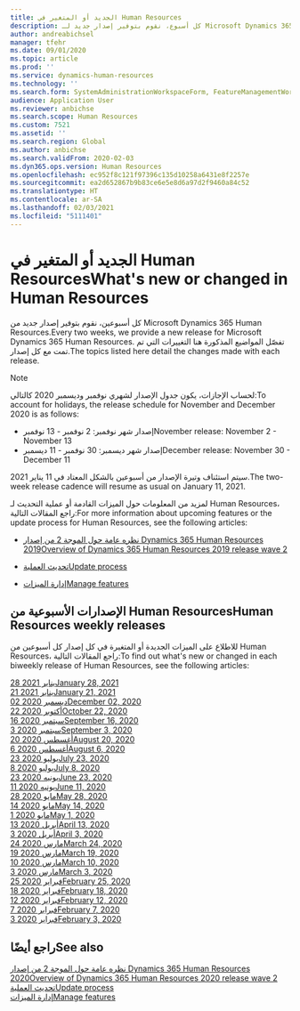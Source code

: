 ```yaml
---
title: الجديد أو المتغير في Human Resources
description: كل أسبوع، نقوم بتوفير إصدار جديد لـ Microsoft Dynamics 365 Human Resources. تفصّل المواضيع المذكورة هنا التغييرات التي تم تمت كل أسبوع.
author: andreabichsel
manager: tfehr
ms.date: 09/01/2020
ms.topic: article
ms.prod: ''
ms.service: dynamics-human-resources
ms.technology: ''
ms.search.form: SystemAdministrationWorkspaceForm, FeatureManagementWorkspace
audience: Application User
ms.reviewer: anbichse
ms.search.scope: Human Resources
ms.custom: 7521
ms.assetid: ''
ms.search.region: Global
ms.author: anbichse
ms.search.validFrom: 2020-02-03
ms.dyn365.ops.version: Human Resources
ms.openlocfilehash: ec952f8c121f97396c135d10258a6431e8f2257e
ms.sourcegitcommit: ea2d652867b9b83ce6e5e8d6a97d2f9460a84c52
ms.translationtype: HT
ms.contentlocale: ar-SA
ms.lasthandoff: 02/03/2021
ms.locfileid: "5111401"
---
```

# <a name="whats-new-or-changed-in-human-resources"></a><span data-ttu-id="d3340-104">الجديد أو المتغير في Human Resources</span><span class="sxs-lookup"><span data-stu-id="d3340-104">What's new or changed in Human Resources</span></span>

<span data-ttu-id="d3340-105">كل أسبوعين، نقوم بتوفير إصدار جديد من Microsoft Dynamics 365 Human Resources.</span><span class="sxs-lookup"><span data-stu-id="d3340-105">Every two weeks, we provide a new release for Microsoft Dynamics 365 Human Resources.</span></span> <span data-ttu-id="d3340-106">تفصّل المواضيع المذكورة هنا التغييرات التي تم تمت مع كل إصدار.</span><span class="sxs-lookup"><span data-stu-id="d3340-106">The topics listed here detail the changes made with each release.</span></span>

>[!NOTE]
><span data-ttu-id="d3340-107">لحساب الإجازات، يكون جدول الإصدار لشهري نوفمبر وديسمبر 2020 كالتالي:</span><span class="sxs-lookup"><span data-stu-id="d3340-107">To account for holidays, the release schedule for November and December 2020 is as follows:</span></span>
>
>- <span data-ttu-id="d3340-108">إصدار شهر نوفمبر: 2 نوفمبر - 13 نوفمبر</span><span class="sxs-lookup"><span data-stu-id="d3340-108">November release: November 2 - November 13</span></span>
>- <span data-ttu-id="d3340-109">إصدار شهر ديسمبر: 30 نوفمبر - 11 ديسمبر</span><span class="sxs-lookup"><span data-stu-id="d3340-109">December release: November 30 - December 11</span></span>
> 
><span data-ttu-id="d3340-110">سيتم استئناف وتيرة الإصدار من أسبوعين بالشكل المعتاد في 11 يناير 2021.</span><span class="sxs-lookup"><span data-stu-id="d3340-110">The two-week release cadence will resume as usual on January 11, 2021.</span></span>

<span data-ttu-id="d3340-111">لمزيد من المعلومات حول الميزات القادمة أو عملية التحديث لـ Human Resources، راجع المقالات التالية:</span><span class="sxs-lookup"><span data-stu-id="d3340-111">For more information about upcoming features or the update process for Human Resources, see the following articles:</span></span> 

- [<span data-ttu-id="d3340-112">نظره عامة حول الموجة 2 من إصدار Dynamics 365 Human Resources  2019</span><span class="sxs-lookup"><span data-stu-id="d3340-112">Overview of Dynamics 365 Human Resources 2019 release wave 2</span></span>](https://docs.microsoft.com/dynamics365-release-plan/2019wave2/dynamics365-human-resources/)

- [<span data-ttu-id="d3340-113">تحديث العملية</span><span class="sxs-lookup"><span data-stu-id="d3340-113">Update process</span></span>](hr-admin-setup-update-process.md)

- [<span data-ttu-id="d3340-114">إدارة الميزات</span><span class="sxs-lookup"><span data-stu-id="d3340-114">Manage features</span></span>](hr-admin-manage-features.md)

## <a name="human-resources-weekly-releases"></a><span data-ttu-id="d3340-115">الإصدارات الأسبوعية من Human Resources</span><span class="sxs-lookup"><span data-stu-id="d3340-115">Human Resources weekly releases</span></span>

<span data-ttu-id="d3340-116">للاطلاع على الميزات الجديدة أو المتغيرة في كل إصدار كل أسبوعين من Human Resources، راجع المقالات التالية:</span><span class="sxs-lookup"><span data-stu-id="d3340-116">To find out what's new or changed in each biweekly release of Human Resources, see the following articles:</span></span>

[<span data-ttu-id="d3340-117">28 يناير 2021</span><span class="sxs-lookup"><span data-stu-id="d3340-117">January 28, 2021</span></span>](hr-whats-new-2021-01-28.md)</br>
[<span data-ttu-id="d3340-118">21 يناير 2021</span><span class="sxs-lookup"><span data-stu-id="d3340-118">January 21, 2021</span></span>](hr-whats-new-2021-01-21.md)</br>
[<span data-ttu-id="d3340-119">02 ديسمبر 2020</span><span class="sxs-lookup"><span data-stu-id="d3340-119">December 02, 2020</span></span>](hr-whats-new-2020-12-02.md)</br>
[<span data-ttu-id="d3340-120">22 أكتوبر 2020</span><span class="sxs-lookup"><span data-stu-id="d3340-120">October 22, 2020</span></span>](hr-whats-new-2020-10-22.md)</br>
[<span data-ttu-id="d3340-121">16 سبتمبر 2020</span><span class="sxs-lookup"><span data-stu-id="d3340-121">September 16, 2020</span></span>](hr-whats-new-2020-09-16.md)</br>
[<span data-ttu-id="d3340-122">3 سبتمبر 2020</span><span class="sxs-lookup"><span data-stu-id="d3340-122">September 3, 2020</span></span>](hr-whats-new-2020-09-03.md)</br>
[<span data-ttu-id="d3340-123">20 أغسطس 2020</span><span class="sxs-lookup"><span data-stu-id="d3340-123">August 20, 2020</span></span>](hr-whats-new-2020-08-20.md)</br>
[<span data-ttu-id="d3340-124">6 أغسطس 2020</span><span class="sxs-lookup"><span data-stu-id="d3340-124">August 6, 2020</span></span>](hr-whats-new-2020-08-06.md)</br>
[<span data-ttu-id="d3340-125">23 يوليو 2020</span><span class="sxs-lookup"><span data-stu-id="d3340-125">July 23, 2020</span></span>](hr-whats-new-2020-07-23.md)</br>
[<span data-ttu-id="d3340-126">8 يوليو 2020</span><span class="sxs-lookup"><span data-stu-id="d3340-126">July 8, 2020</span></span>](hr-whats-new-2020-07-08.md)</br>
[<span data-ttu-id="d3340-127">23 يونيه 2020</span><span class="sxs-lookup"><span data-stu-id="d3340-127">June 23, 2020</span></span>](hr-whats-new-2020-06-23.md)</br>
[<span data-ttu-id="d3340-128">11 يونيه 2020</span><span class="sxs-lookup"><span data-stu-id="d3340-128">June 11, 2020</span></span>](hr-whats-new-2020-06-11.md)</br>
[<span data-ttu-id="d3340-129">28 مايو 2020</span><span class="sxs-lookup"><span data-stu-id="d3340-129">May 28, 2020</span></span>](hr-whats-new-2020-05-28.md)</br>
[<span data-ttu-id="d3340-130">14 مايو 2020</span><span class="sxs-lookup"><span data-stu-id="d3340-130">May 14, 2020</span></span>](hr-whats-new-2020-05-14.md)</br>
[<span data-ttu-id="d3340-131">1 مايو 2020</span><span class="sxs-lookup"><span data-stu-id="d3340-131">May 1, 2020</span></span>](hr-whats-new-2020-05-01.md)</br>
[<span data-ttu-id="d3340-132">13 أبريل 2020</span><span class="sxs-lookup"><span data-stu-id="d3340-132">April 13, 2020</span></span>](hr-whats-new-2020-04-13.md)</br>
[<span data-ttu-id="d3340-133">3 أبريل 2020</span><span class="sxs-lookup"><span data-stu-id="d3340-133">April 3, 2020</span></span>](hr-whats-new-2020-04-03.md)</br>
[<span data-ttu-id="d3340-134">24 مارس 2020</span><span class="sxs-lookup"><span data-stu-id="d3340-134">March 24, 2020</span></span>](hr-whats-new-2020-03-24.md)</br>
[<span data-ttu-id="d3340-135">19 مارس 2020</span><span class="sxs-lookup"><span data-stu-id="d3340-135">March 19, 2020</span></span>](hr-whats-new-2020-03-19.md)</br>
[<span data-ttu-id="d3340-136">10 مارس 2020</span><span class="sxs-lookup"><span data-stu-id="d3340-136">March 10, 2020</span></span>](hr-whats-new-2020-03-10.md)</br>
[<span data-ttu-id="d3340-137">3 مارس 2020</span><span class="sxs-lookup"><span data-stu-id="d3340-137">March 3, 2020</span></span>](hr-whats-new-2020-03-03.md)</br>
[<span data-ttu-id="d3340-138">25 فبراير 2020</span><span class="sxs-lookup"><span data-stu-id="d3340-138">February 25, 2020</span></span>](hr-whats-new-2020-02-25.md)</br>
[<span data-ttu-id="d3340-139">18 فبراير 2020</span><span class="sxs-lookup"><span data-stu-id="d3340-139">February 18, 2020</span></span>](hr-whats-new-2020-02-18.md)</br>
[<span data-ttu-id="d3340-140">12 فبراير 2020</span><span class="sxs-lookup"><span data-stu-id="d3340-140">February 12, 2020</span></span>](hr-whats-new-2020-02-12.md)</br>
[<span data-ttu-id="d3340-141">7 فبراير 2020</span><span class="sxs-lookup"><span data-stu-id="d3340-141">February 7, 2020</span></span>](hr-whats-new-2020-02-07.md)</br>
[<span data-ttu-id="d3340-142">3 فبراير 2020</span><span class="sxs-lookup"><span data-stu-id="d3340-142">February 3, 2020</span></span>](hr-whats-new-2020-02-03.md)

## <a name="see-also"></a><span data-ttu-id="d3340-143">راجع أيضًا</span><span class="sxs-lookup"><span data-stu-id="d3340-143">See also</span></span>

[<span data-ttu-id="d3340-144">نظره عامة حول الموجة 2 من إصدار Dynamics 365 Human Resources  2020</span><span class="sxs-lookup"><span data-stu-id="d3340-144">Overview of Dynamics 365 Human Resources 2020 release wave 2</span></span>](https://docs.microsoft.com/dynamics365-release-plan/2020wave2/human-resources/dynamics365-human-resources/)</br>
[<span data-ttu-id="d3340-145">تحديث العملية</span><span class="sxs-lookup"><span data-stu-id="d3340-145">Update process</span></span>](hr-admin-setup-update-process.md)</br>
[<span data-ttu-id="d3340-146">إدارة الميزات</span><span class="sxs-lookup"><span data-stu-id="d3340-146">Manage features</span></span>](hr-admin-manage-features.md)
